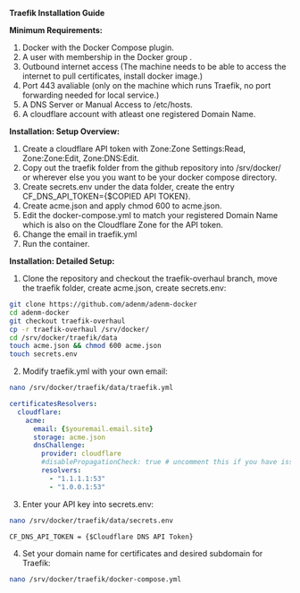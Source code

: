 **Traefik Installation Guide**

**Minimum Requirements:**
1. Docker with the Docker Compose plugin.
2. A user with membership in the Docker group .
3. Outbound internet access (The machine needs to be able to access the internet to pull certificates, install docker image.)
4. Port 443 avaliable (only on the machine which runs Traefik, no port forwarding needed for local service.)
5. A DNS Server or Manual Access to /etc/hosts.
6. A cloudflare account with atleast one registered Domain Name.

**Installation: Setup Overview:**
1. Create a cloudflare API token with Zone:Zone Settings:Read, Zone:Zone:Edit, Zone:DNS:Edit.
2. Copy out the traefik folder from the github repository into /srv/docker/ or wherever else you you want to be your docker compose directory.
3. Create secrets.env under the data folder, create the entry CF_DNS_API_TOKEN={$COPIED API TOKEN}.
4. Create acme.json and apply chmod 600 to acme.json.
5. Edit the docker-compose.yml to match your registered Domain Name which is also on the Cloudflare Zone for the API token.
6. Change the email in traefik.yml
7. Run the container.

**Installation: Detailed Setup:**
1. Clone the repository and checkout the traefik-overhaul branch, move the traefik folder, create acme.json, create secrets.env:
```bash
git clone https://github.com/adenm/adenm-docker
cd adenm-docker
git checkout traefik-overhaul
cp -r traefik-overhaul /srv/docker/
cd /srv/docker/traefik/data
touch acme.json && chmod 600 acme.json
touch secrets.env
```
2. Modify traefik.yml with your own email:

```bash
nano /srv/docker/traefik/data/traefik.yml
```

```yaml
certificatesResolvers:
  cloudflare:
    acme:
      email: {$youremail.email.site}
      storage: acme.json
      dnsChallenge:
        provider: cloudflare
        #disablePropagationCheck: true # uncomment this if you have issues pulling certificates through cloudflare, By setting this flag to true disables the need to wait for the propagation of the TXT record to all authoritative name servers.
        resolvers:
          - "1.1.1.1:53"
          - "1.0.0.1:53"
```

3. Enter your API key into secrets.env:

```bash
nano /srv/docker/traefik/data/secrets.env
```

```env
CF_DNS_API_TOKEN = {$Cloudflare DNS API Token}
```

4. Set your domain name for certificates and desired subdomain for Traefik:

```bash
nano /srv/docker/traefik/docker-compose.yml
```

